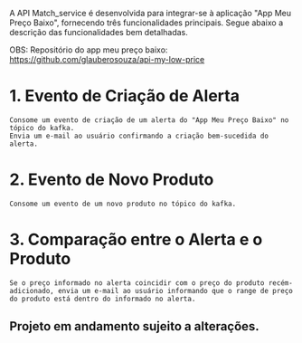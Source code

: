 A API Match_service é desenvolvida para integrar-se à aplicação "App Meu Preço Baixo", fornecendo três funcionalidades principais. Segue abaixo a descrição das funcionalidades bem detalhadas.

OBS: Repositório do app meu preço baixo:  https://github.com/glauberosouza/api-my-low-price

# 1. Evento de Criação de Alerta
   
    Consome um evento de criação de um alerta do "App Meu Preço Baixo" no tópico do kafka.
    Envia um e-mail ao usuário confirmando a criação bem-sucedida do alerta.

# 2. Evento de Novo Produto

    Consome um evento de um novo produto no tópico do kafka.

# 3. Comparação entre o Alerta e o Produto

    Se o preço informado no alerta coincidir com o preço do produto recém-adicionado, envia um e-mail ao usuário informando que o range de preço do produto está dentro do informado no alerta.

## Projeto em andamento sujeito a alterações.
